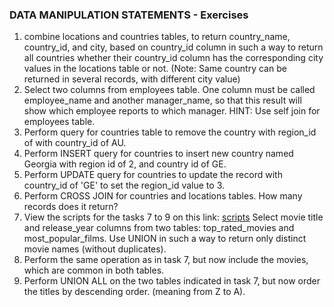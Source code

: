 ### DATA MANIPULATION STATEMENTS - Exercises


1. combine locations and countries tables, to return country_name,
country_id, and city, based on country_id column in such
a way to return all countries whether their country_id column has
the corresponding city values in the locations table or not.
(Note: Same country can be returned in several records, with different city value)
2. Select two columns from employees table. One column must be
called employee_name and another manager_name, so that this result
will show which employee reports to which manager. 
HINT: Use self join for employees table.
3. Perform query for countries table to remove the country with region_id of
with country_id of AU.
4. Perform INSERT query for countries to insert new country named Georgia with
region id of 2, and country id of GE.
5. Perform UPDATE query for countries to update the record with country_id
of 'GE' to set the region_id value to 3.
6. Perform CROSS JOIN for countries and locations tables. How many records 
does it return?
7. View the scripts for the tasks 7 to 9 on this link: [scripts](https://git.epam.com/epm-cdp/global-java-foundation-program/java-courses/-/blob/main/relational_databases_for_devs/tasks/dml_task/scripts/task_scripts.md) 
Select movie title and release_year columns from two tables: 
top_rated_movies and most_popular_films. Use UNION in such a way to
return only distinct movie names (without duplicates).
8. Perform the same operation as in task 7, but now include the movies, which
are common in both tables.
9. Perform UNION ALL on the two tables indicated in task 7, but now
order the titles by descending order. (meaning from Z to A).
